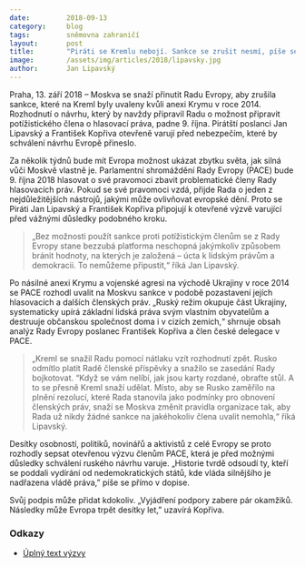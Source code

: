 ```yaml
---
date:         2018-09-13
category:     blog
tags:         sněmovna zahraničí
layout:       post
title:        "Piráti se Kremlu nebojí. Sankce se zrušit nesmí, píše se v otevřené výzvě, kterou pirátští poslanci veřejně podpořili"
image:        /assets/img/articles/2018/lipavsky.jpg
author:       Jan Lipavský
---
```


Praha, 13. září 2018 – Moskva se snaží přinutit Radu Evropy, aby zrušila sankce, které na Kreml byly uvaleny kvůli anexi Krymu v roce 2014. Rozhodnutí o návrhu, který by navždy připravil Radu o možnost připravit potížistického člena o hlasovací práva, padne 9. října. Pirátští poslanci Jan Lipavský a František Kopřiva otevřeně varují před nebezpečím, které by schválení návrhu Evropě přineslo.

Za několik týdnů bude mít Evropa možnost ukázat zbytku světa, jak silná vůči Moskvě vlastně je. Parlamentní shromáždění Rady Evropy (PACE) bude 9. října 2018 hlasovat o své pravomoci zbavit problematické členy Rady hlasovacích práv. Pokud se své pravomoci vzdá, přijde Rada o jeden z nejdůležitějších nástrojů, jakými může ovlivňovat evropské dění. Proto se Piráti Jan Lipavský a František Kopřiva připojují k otevřené výzvě varující před vážnými důsledky podobného kroku. 

> „Bez možnosti použít sankce proti potížistickým členům se z Rady Evropy stane bezzubá platforma neschopná jakýmkoliv způsobem bránit hodnoty, na kterých je založená – úcta k lidským právům a demokracii. To nemůžeme připustit,“ říká Jan Lipavský. 

Po násilné anexi Krymu a vojenské agresi na východě Ukrajiny v roce 2014 se PACE rozhodl uvalit na Moskvu sankce v podobě pozastavení jejích hlasovacích a dalších členských práv. „Ruský režim okupuje část Ukrajiny, systematicky upírá základní lidská práva svým vlastním obyvatelům a destruuje občanskou společnost doma i v cizích zemích,“ shrnuje obsah analýz Rady Evropy poslanec František Kopřiva a člen české delegace v PACE. 

> „Kreml se snažil Radu pomocí nátlaku vzít rozhodnutí zpět. Rusko odmítlo platit Radě členské příspěvky a snažilo se zasedání Rady bojkotovat. “Když se vám nelíbí, jak jsou karty rozdané, obraťte stůl. A to se přesně Kreml snaží udělat. Místo, aby se Rusko zaměřilo na plnění rezolucí, které Rada stanovila jako podmínky pro obnovení členských práv, snaží se Moskva změnit pravidla organizace tak, aby Rada už nikdy žádné sankce na jakéhokoliv člena uvalit nemohla,“ říká Lipavský.

Desítky osobností, politiků, novinářů a aktivistů z celé Evropy se proto rozhodly sepsat otevřenou výzvu členům PACE, která je před možnými důsledky schválení ruského návrhu varuje. „Historie tvrdě odsoudí ty, kteří se poddali vydírání od nedemokratických států, kde vláda silnějšího je nadřazena vládě práva,” píše se přímo v dopise. 

Svůj podpis může přidat kdokoliv. „Vyjádření podpory zabere pár okamžiků. Následky může Evropa trpět desítky let,” uzavírá Kopřiva.

### Odkazy 

* [Úplný text výzvy](https://docs.google.com/forms/d/e/1FAIpQLSfQjGOYqKJIg3RhJe2o06ZClrm68mRWyzUuFd6N6NU8WAtBtA/viewform)
